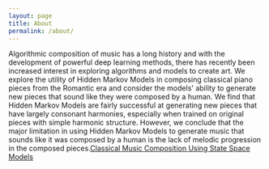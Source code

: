 ```yaml
---
layout: page
title: About
permalink: /about/
---
```


Algorithmic composition of music has a long history and with the development of powerful deep learning methods, there has recently been increased interest in exploring algorithms and models to create art.  We explore the utility of Hidden Markov Models in composing classical piano pieces from the Romantic era and consider the models' ability  to generate new pieces that sound like they were composed by a human.  We find that Hidden Markov Models are fairly successful at generating new pieces that have largely consonant harmonies, especially when trained on original pieces with simple harmonic structure.  However, we conclude that the major limitation in using Hidden Markov Models to generate music that sounds like it was composed by a human is the lack of melodic progression in the composed pieces.[Classical Music Composition Using State Space Models](https://arxiv.org/abs/1708.03822)
